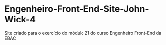 # Engenheiro-Front-End-Site-John-Wick-4
Site criado para  o exercício do módulo 21 do curso Engenheiro Front-End da EBAC
